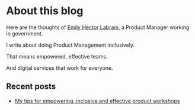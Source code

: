 # About this blog

Here are the thoughts of [Emily Hector Labram](./about-me.md), a Product Manager working in government. 

I write about doing Product Management inclusively.

That means empowered, effective teams. 

And digital services that work for everyone.

## Recent posts

* [My tips for empowering, inclusive and effective product workshops](./posts/2021-03-24-power-and-privilege.md)
